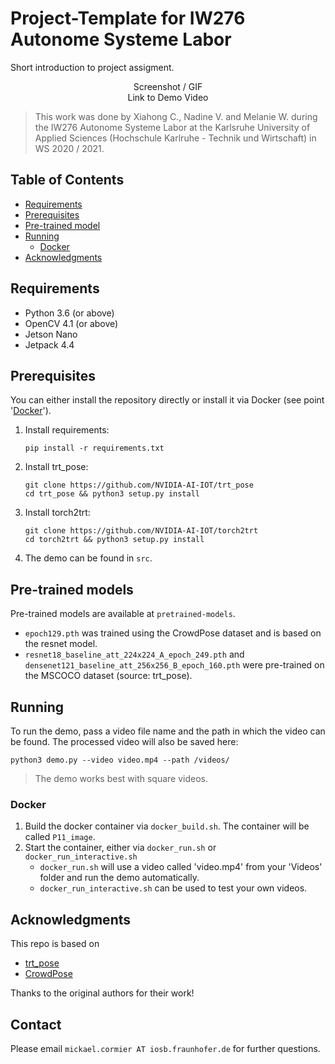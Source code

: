 # Project-Template for IW276 Autonome Systeme Labor

Short introduction to project assigment.

<p align="center">
  Screenshot / GIF <br />
  Link to Demo Video
</p>

> This work was done by Xiahong C., Nadine V. and Melanie W. during the IW276 Autonome Systeme Labor at the Karlsruhe University of Applied Sciences (Hochschule Karlruhe - Technik und Wirtschaft) in WS 2020 / 2021. 

## Table of Contents

* [Requirements](#requirements)
* [Prerequisites](#prerequisites)
* [Pre-trained model](#pre-trained-model)
* [Running](#running)
   * [Docker](#Docker)
* [Acknowledgments](#acknowledgments)

## Requirements
* Python 3.6 (or above)
* OpenCV 4.1 (or above)
* Jetson Nano
* Jetpack 4.4

## Prerequisites
You can either install the repository directly or install it via Docker (see point '[Docker](#Docker)').
1. Install requirements:
    ```
    pip install -r requirements.txt
    ```
2. Install trt_pose:
    ```
    git clone https://github.com/NVIDIA-AI-IOT/trt_pose
    cd trt_pose && python3 setup.py install
    ```
3. Install torch2trt:
    ```
    git clone https://github.com/NVIDIA-AI-IOT/torch2trt
    cd torch2trt && python3 setup.py install
    ```
3. The demo can be found in ```src```.

## Pre-trained models

Pre-trained models are available at ```pretrained-models```.
* ``epoch129.pth`` was trained using the CrowdPose dataset and is based on the resnet model.
* ``resnet18_baseline_att_224x224_A_epoch_249.pth`` and ``densenet121_baseline_att_256x256_B_epoch_160.pth`` were pre-trained on the MSCOCO dataset (source: trt_pose).

## Running
To run the demo, pass a video file name and the path in which the video can be found. The processed video will also be saved here:
```
python3 demo.py --video video.mp4 --path /videos/
```
> The demo works best with square videos.

### Docker
1. Build the docker container via ```docker_build.sh```. The container will be called ```P11_image```.
2. Start the container, either via ```docker_run.sh``` or ```docker_run_interactive.sh```
    * ```docker_run.sh``` will use a video called 'video.mp4' from your 'Videos' folder and run the demo automatically.
    * ```docker_run_interactive.sh``` can be used to test your own videos.

## Acknowledgments

This repo is based on
* [trt_pose](https://github.com/NVIDIA-AI-IOT/trt_pose)
* [CrowdPose](https://github.com/Jeff-sjtu/CrowdPose)

Thanks to the original authors for their work!

## Contact
Please email `mickael.cormier AT iosb.fraunhofer.de` for further questions.
